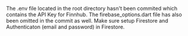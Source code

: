 The .env file located in the root directory hasn't been commited which contains the API Key for Finnhub. 
The firebase_options.dart file has also been omitted in the commit as well. 
Make sure setup Firestore and Authenticaton (email and password) in Firestore. 